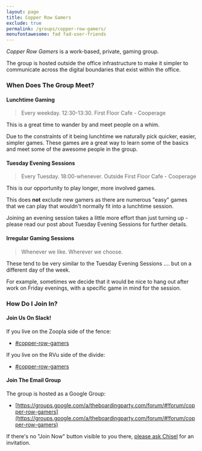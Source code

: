 ```yaml
---
layout: page
title: Copper Row Gamers
exclude: true
permalink: /groups/copper-row-gamers/
menufontawesome: fad fad-user-friends
---
```


*Copper Row Gamers* is a work-based, private, gaming group.

The group is hosted outside the office infrastructure to make it simpler to
communicate across the digital boundaries that exist within the office.

### When Does The Group Meet?

#### Lunchtime Gaming
> Every weekday. 12:30-13:30. First Floor Cafe - Cooperage

This is a great time to wander by and meet people on a whim.

Due to the constraints of it being lunchtime we naturally pick quicker, easier,
simpler games. These games are a great way to learn some of the basics and meet
some of the awesome people in the group.

#### Tuesday Evening Sessions
> Every Tuesday. 18:00-whenever. Outside First Floor Cafe - Cooperage

This is our opportunity to play longer, more involved games.

This does **not** exclude new gamers as there are numerous "easy" games that we
can play that wouldn't normally fit into a lunchtime session.

Joining an evening session takes a little more effort than just turning up - please read our post about Tuesday Evening Sessions for further details.

#### Irregular Gaming Sessions
> Whenever we like. Wherever we choose.

These tend to be very similar to the Tuesday Evening Sessions .... but on a
different day of the week.

For example, sometimes we decide that it would be nice to hang out after work
on Friday evenings, with a specific game in mind for the session.

### How Do I Join In?

#### Join Us On Slack!

If you live on the Zoopla side of the fence:

* [#copper-row-gamers](https://zpgplc.slack.com/messages/copper-row-gamers)

If you live on the RVu side of the divide:

* [#copper-row-gamers](https://rv-u.slack.com/messages/copper-row-gamers)

#### Join The Email Group

The group is hosted as a Google Group:

* [https://groups.google.com/a/theboardingparty.com/forum/#!forum/copper-row-gamers](https://groups.google.com/a/theboardingparty.com/forum/#!forum/copper-row-gamers)

If there's no "Join Now" button visible to you there, [please ask Chisel](mailto:chisel@theboardingparty.com) for an invitation.

